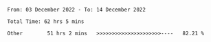 <!--START_SECTION:waka-->

```text
From: 03 December 2022 - To: 14 December 2022

Total Time: 62 hrs 5 mins

Other        51 hrs 2 mins   >>>>>>>>>>>>>>>>>>>>>----   82.21 %
```

<!--END_SECTION:waka-->